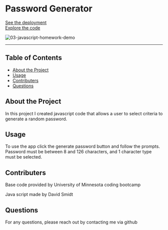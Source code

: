 # Password Generator

[See the deployment](https://dsmidt8.github.io/Password-Generator/)  
[Explore the code](https://github.com/dsmidt8/Password-Generator)

![03-javascript-homework-demo](https://user-images.githubusercontent.com/103525583/168696438-63dec6eb-197b-48e7-9566-c51c61195c82.png)


---

## Table of Contents
- [About the Project](#About-the-Project)
- [Usage](#Usage)
- [Contributers](#Contributers)
- [Questions](#Questions)

## About the Project

In this project I created javascript code that allows a user to select criteria to generate a random password.

## Usage

To use the app click the generate password button and follow the prompts. Password must be between 8 and 126 characters, and 1 character type must be selected.

## Contributers

Base code provided by University of Minnesota coding bootcamp

Java script made by David Smidt


## Questions

For any questions, please reach out by contacting me via github
  
